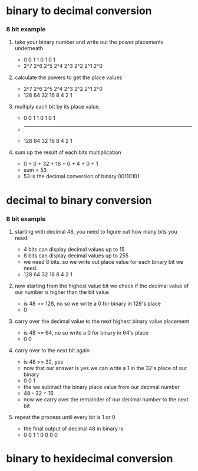 # binary to decimal conversion
### 8 bit example

1. take your binary number and write out the power placements underneath
    - 0    0    1    1    0    1    0    1
    - 2^7  2^6  2^5  2^4  2^3  2^2  2^1  2^0

2. calculate the powers to get the place values
    - 2^7  2^6  2^5  2^4  2^3  2^2  2^1  2^0
    - 128  64   32   16   8    4    2    1

3. multiply each bit by its place value.
    - 0    0    1    1    0    1    0    1
    - *    *    *    *    *    *    *    *
    - 128  64   32   16   8    4    2    1

4. sum up the result of each bits multiplication
    - 0  + 0  + 32 + 16 + 0  + 4  + 0  + 1
    - sum = 53
    + 53 is the decimal conversion of binary 00110101

# decimal to binary conversion
### 8 bit example

1. starting with decimal 48, you need to figure out how many bits you need.
    - 4 bits can display decimal values up to 15
    - 8 bits can display decimal values up to 255
    - we need 8 bits. so we write out place value for each binary bit we need.
    - 128  64   32   16   8    4    2    1

2. now starting from the highest value bit we check if the decimal value of our number is higher than the bit value
    - is 48 >= 128, no so we write a 0 for binary in 128's place
    - 0

3. carry over the decimal value to the next highest binary value placement
    - is 48 >= 64, no so write a 0 for binary in 64's place
    - 0    0

4. carry over to the next bit again
    - is 48 >= 32, yes
    - now that our answer is yes we can write a 1 in the 32's place of our binary
    - 0    0    1
    - the we subtract the binary place value from our decimal number
    - 48 - 32 = 16
    - now we carry over the remainder of our decimal number to the next bit

5. repeat the process until every bit is 1 or 0
    - the final output of decimal 48 in binary is
    - 0    0    1    1    0    0    0    0

# binary to hexidecimal conversion